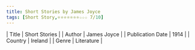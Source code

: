 ```yaml
---
title: Short Stories by James Joyce
tags: [Short Story,⭐⭐⭐⭐⭐⭐⭐☆☆☆ 7/10]
---     
```

| Title | Short Stories  |
| Author |  James Joyce  |
| Publication Date | 1914   |
| Country | Ireland |
| Genre | Literature  |
        